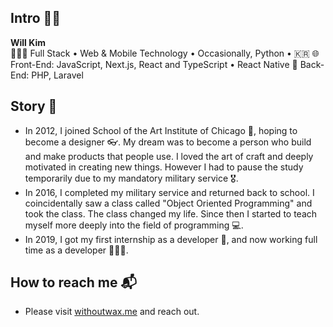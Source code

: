 ## Intro 👋🏼

**Will Kim**  
👨🏻‍💻 Full Stack • Web & Mobile Technology • Occasionally, Python • 🇰🇷 
🌐 Front-End: JavaScript, Next.js, React and TypeScript • React Native 
💽 Back-End: PHP, Laravel 

## Story 💬

- In 2012, I joined School of the Art Institute of Chicago 🎨, hoping to become a designer 👓. My dream was to become a person who build and make products that people use. I loved the art of craft and deeply motivated in creating new things. However I had to pause the study temporarily due to my mandatory military service 🎖.  
- In 2016, I completed my military service and returned back to school. I coincidentally saw a class called "Object Oriented Programming" and took the class. The class changed my life. Since then I started to teach myself more deeply into the field of programming 💻.  
- In 2019, I got my first internship as a developer 🎉, and now working full time as a developer 👨🏻‍💻.

## How to reach me 📬

- Please visit [withoutwax.me](https://withoutwax.me/contact) and reach out.

<!--
## Inspiration 💡

I'm deeply inspired by these people. I owe them so much 🙏🏼.

- [Andrew Kim](https://www.instagram.com/mnmllymnml/?hl=en)
- [Jongmin Kim](https://blog.cmiscm.com/)
- [Sindre Sorhus](https://sindresorhus.com/)
-->

<!--
**withoutwax/withoutwax** is a ✨ _special_ ✨ repository because its `README.md` (this file) appears on your GitHub profile.

Here are some ideas to get you started:

- 🔭 I’m currently working on ...
- 🌱 I’m currently learning ...
- 👯 I’m looking to collaborate on ...
- 🤔 I’m looking for help with ...
- 💬 Ask me about ...
- 📫 How to reach me: ...
- 😄 Pronouns: ...
- ⚡ Fun fact: ...
-->
